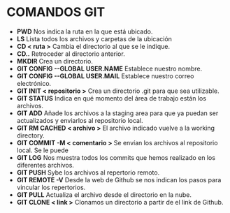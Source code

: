 # COMANDOS GIT
- **PWD** Nos indica la ruta en la que está ubicado.
- **LS** Lista todos los archivos y carpetas de la ubicación
- **CD < ruta >** Cambia el directorio al que se le indique.
- **CD..** Retroceder al directorio anterior.
- **MKDIR** Crea un directorio.
- **GIT CONFIG --GLOBAL USER.NAME** Establece nuestro nombre.
- **GIT CONFIG --GLOBAL USER.MAIL** Establece nuestro correo electrónico.
- **GIT INIT < repositorio >** Crea un directorio .git para que sea utilizable.
- **GIT STATUS** Indica en qué momento del área de trabajo están los archivos.
- **GIT ADD** Añade los archivos a la staging area para que ya puedan ser actualizados y enviarlos al repositorio local.
- **GIT RM CACHED < archivo >** El archivo indicado vuelve a la working directory.
- **GIT COMMIT -M < comentario >** Se envían los archivos al repositorio local. Se le puede 
- **GIT LOG** Nos muestra todos los commits que hemos realizado en los diferentes archivos.
- **GIT PUSH** Sybe los archivos al repertorio remoto.
- **GIT REMOTE -V** Desde la web de Github se nos indican los pasos para vincular los repertorios.
- **GIT PULL** Actualiza el archivo desde el directorio en la nube.
- **GIT CLONE < link >** Clonamos un directorio a partir de el link de Github.